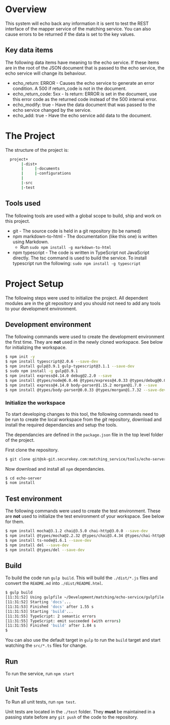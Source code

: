 # Overview

This system will echo back any information it is sent to test the REST interface of the mapper service of the matching service. You can also cause errors to be returned if the data is set to the key values.

## Key data items

The following data items have meaning to the echo service. If these items are in the root of the JSON document that is passed to the echo service, the echo service will change its behaviour.

* echo\_return: ERROR - Causes the echo service to generate an error condition. A 500 if return_code is not in the document.
* echo\_return_code: 5xx - Is return: ERROR is set in the document, use this error code as the returned code instead of the 500 internal error.
* echo\_modify: true - Have the data document that was passed to the echo service changed by the service.
* echo\_add: true - Have the echo service add data to the document.

# The Project

The structure of the project is:

```bash
  project+
       |-dist+
       |     |-documents
       |     |-configurations
       |
       |-src
       |-test
```

## Tools used

The following tools are used with a global scope to build, ship and work on this project.

* git - The source code is held in a git repository (to be named)
* npm markdown-to-html - The documentation (like this one) is written using Markdown. 
  * Run `sudo npm install -g markdown-to-html`
* npm typescript - The code is written in TypeScript not JavaScript directly. The tsc command is used to build the service. To install typescript run the following:
  `sudo npm install -g typescript` 

# Project Setup

The following steps were used to initialize the project. All dependent modules are in the git repository and you should not need to add any tools to your development environment.

## Development environment
The following commands were used to create the development environment the first time. They are **not** used in the newly cloned workspace. See below for initializing the workspace. 

```bash
$ npm init -y
$ npm install typescript@2.0.6 --save-dev
$ npm install gulp@3.9.1 gulp-typescript@3.1.1 --save-dev
$ sudo npm install -g gulp@3.9.1
$ npm install express@4.14.0 debug@2.2.0 --save
$ npm install @types/node@6.0.46 @types/express@4.0.33 @types/debug@0.0.29 --save-dev
$ npm install express@4.14.0 body-parser@1.15.2 morgan@1.7.0 --save
$ npm install @types/body-parser@0.0.33 @types/morgan@1.7.32 --save-dev
```

### Initialize the workspace

To start developing changes to this tool, the following commands need to be run to create the local workspace from the *git* repository, download and install the required dependancies and setup the tools.

The dependancies are defined in the `package.json` file in the top level folder of the project.

First clone the repository. 

```bash
$ git clone git@sk-git.securekey.com:matching_service/tools/echo-server.git
```

Now download and install all `npm` dependancies.

```bash
$ cd echo-server
$ nom install
```

## Test environment

The following commands were used to create the test environment. These are **not** used to initialize the test environment of your workspace. See below for them.

```bash
$ npm install mocha@3.1.2 chai@3.5.0 chai-http@3.0.0 --save-dev
$ npm install @types/mocha@2.2.32 @types/chai@3.4.34 @types/chai-http@0.0.29 --save-dev
$ npm install ts-node@1.6.1 --save-dev
$ npm install del --save-dev
$ npm install @types/del --save-dev
```

## Build

To build the code run `gulp build`. This will build the `./dist/*.js` files and convert the `README.md` into `./dist/README.html`.

```bash
$ gulp build
[11:31:52] Using gulpfile ~/Development/matching/echo-service/gulpfile.js
[11:31:52] Starting 'docs'...
[11:31:53] Finished 'docs' after 1.55 s
[11:31:53] Starting 'build'...
[11:31:55] TypeScript: 2 semantic errors
[11:31:55] TypeScript: emit succeeded (with errors)
[11:31:55] Finished 'build' after 1.84 s
$ 
```

You can also use the default target in `gulp` to run the `build` target and start watching the `src/*.ts` files for change.  

## Run

To run the service, run `npm start`

## Unit Tests

To Run all unit tests, run `npm test`.

Unit tests are located in the `./test` folder. They **must** be maintained in a passing state before any `git push` of the code to the repository.



